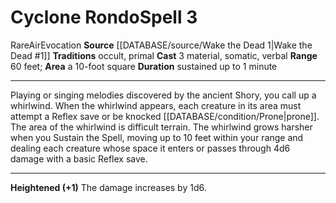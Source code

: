 ﻿---
actions: '[three-actions]'
area: a 10-foot square
component:
- Material
- Somatic
- Verbal
duration: sustained up to 1 minute
element: Air
heighten: '+1'
heighten_level: 3, 4, 5, 6, 7, 8, 9, 10
id: '1301'
level: '3'
name: Cyclone Rondo
range: 60 feet
rarity: Rare
school: Evocation
source: '[[DATABASE/source/Wake the Dead 1|Wake the Dead #1]]'
tradition:
- Occult
- Primal
trait:
- '[[DATABASE/trait/Air|Air]]'
- '[[DATABASE/trait/Evocation|Evocation]]'
- '[[DATABASE/trait/Rare|Rare]]'
type: Spell

---
# Cyclone Rondo<span class="item-type">Spell 3</span>

<span class="trait-rare item-trait">Rare</span><span class="item-trait">Air</span><span class="item-trait">Evocation</span>
**Source** [[DATABASE/source/Wake the Dead 1|Wake the Dead #1]]
**Traditions** occult, primal
**Cast** <span class="action-icon">3</span> material, somatic, verbal
**Range** 60 feet; **Area** a 10-foot square
**Duration** sustained up to 1 minute

---
Playing or singing melodies discovered by the ancient Shory, you call up a whirlwind. When the whirlwind appears, each creature in its area must attempt a Reflex save or be knocked [[DATABASE/condition/Prone|prone]]. The area of the whirlwind is difficult terrain.
 The whirlwind grows harsher when you Sustain the Spell, moving up to 10 feet within your range and dealing each creature whose space it enters or passes through 4d6 damage with a basic Reflex save.

---
**Heightened (+1)** The damage increases by 1d6.